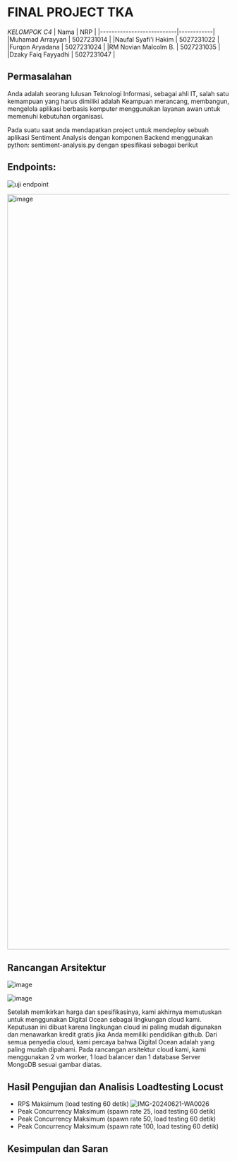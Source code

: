 # FINAL PROJECT TKA

*KELOMPOK C4*
| Nama | NRP |
|---------------------------|------------|
|Muhamad Arrayyan | 5027231014 |
|Naufal Syafi'i Hakim | 5027231022 |
|Furqon Aryadana | 5027231024 |
|RM Novian Malcolm B. | 5027231035 |
|Dzaky Faiq Fayyadhi | 5027231047 |

## Permasalahan 
Anda adalah seorang lulusan Teknologi Informasi, sebagai ahli IT, salah satu kemampuan yang harus dimiliki adalah Keampuan merancang, membangun, mengelola aplikasi berbasis komputer menggunakan layanan awan untuk memenuhi kebutuhan organisasi.

Pada suatu saat anda mendapatkan project untuk mendeploy sebuah aplikasi Sentiment Analysis dengan komponen Backend menggunakan python: sentiment-analysis.py dengan spesifikasi sebagai berikut

## Endpoints:
![uji endpoint](https://github.com/Satsujinki99/FP_TKA-C4/assets/151041878/443e26a7-efea-4448-8628-b4cd676c3ccc)

<img width="1710" alt="image" src=https://github.com/Satsujinki99/FP_TKA-C4/assets/150534107/d0dfde10-b3a6-4ff0-b0d6-108c1fd783d2>

## Rancangan Arsitektur
![image](https://github.com/Satsujinki99/FP_TKA-C4/assets/122516105/2ac40946-80a8-4065-b5b2-0e06cc6ef89d)

![image](https://github.com/Satsujinki99/FP_TKA-C4/assets/122516105/f71ae97e-f4f0-4a93-b97d-2e9502622e60)

Setelah memikirkan harga dan spesifikasinya, kami akhirnya memutuskan untuk menggunakan Digital Ocean sebagai lingkungan cloud kami. Keputusan ini dibuat karena lingkungan cloud ini paling mudah digunakan dan menawarkan kredit gratis jika Anda memiliki pendidikan github. Dari semua penyedia cloud, kami percaya bahwa Digital Ocean adalah yang paling mudah dipahami. Pada rancangan arsitektur cloud kami, kami menggunakan 2 vm worker, 1 load balancer dan 1 database Server MongoDB sesuai gambar diatas.

## Hasil Pengujian dan Analisis Loadtesting Locust
- RPS Maksimum (load testing 60 detik)
  ![IMG-20240621-WA0026](https://github.com/Satsujinki99/FP_TKA-C4/assets/151041878/d832470c-b28d-4560-9161-09ebe22086ca)
- Peak Concurrency Maksimum (spawn rate 25, load testing 60 detik)
- Peak Concurrency Maksimum (spawn rate 50, load testing 60 detik)
- Peak Concurrency Maksimum (spawn rate 100, load testing 60 detik)
## Kesimpulan dan Saran
